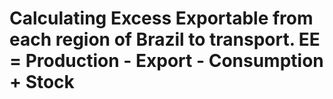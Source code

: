 # Calculating Excess Exportable from each region of Brazil to transport. EE = Production - Export - Consumption + Stock
